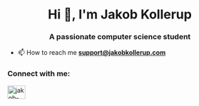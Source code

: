 <h1 align="center">Hi 👋, I'm Jakob Kollerup</h1>
<h3 align="center">A passionate computer science student</h3>

- 📫 How to reach me **support@jakobkollerup.com**

<h3 align="left">Connect with me:</h3>
<p align="left">
<a href="https://linkedin.com/in/jakob-kollerup-579a71b0" target="blank"><img align="center" src="https://raw.githubusercontent.com/rahuldkjain/github-profile-readme-generator/master/src/images/icons/Social/linked-in-alt.svg" alt="jakob-kollerup-579a71b0" height="30" width="40" /></a>
</p>
